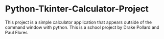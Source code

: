 # Python-Tkinter-Calculator-Project
This project is a simple calculator application that appears outside of the command window with python.
This is a school project by Drake Pollard and Paul Flores

